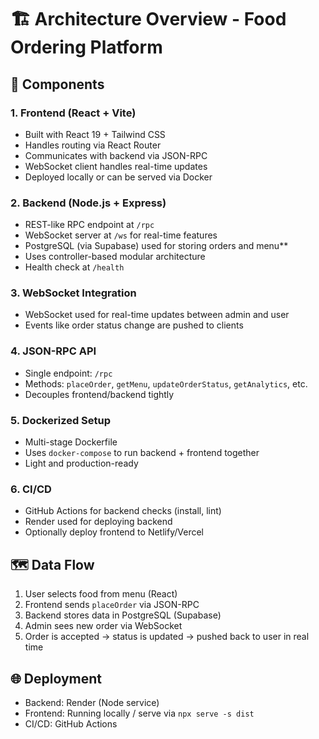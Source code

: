 # 🏗️ Architecture Overview - Food Ordering Platform

## 🧩 Components

### 1. Frontend (React + Vite)
- Built with React 19 + Tailwind CSS
- Handles routing via React Router
- Communicates with backend via JSON-RPC
- WebSocket client handles real-time updates
- Deployed locally or can be served via Docker

### 2. Backend (Node.js + Express)
- REST-like RPC endpoint at `/rpc`
- WebSocket server at `/ws` for real-time features
- PostgreSQL (via Supabase) used for storing orders and menu**
- Uses controller-based modular architecture
- Health check at `/health`


### 3. WebSocket Integration
- WebSocket used for real-time updates between admin and user
- Events like order status change are pushed to clients

### 4. JSON-RPC API
- Single endpoint: `/rpc`
- Methods: `placeOrder`, `getMenu`, `updateOrderStatus`, `getAnalytics`, etc.
- Decouples frontend/backend tightly

### 5. Dockerized Setup
- Multi-stage Dockerfile
- Uses `docker-compose` to run backend + frontend together
- Light and production-ready

### 6. CI/CD
- GitHub Actions for backend checks (install, lint)
- Render used for deploying backend
- Optionally deploy frontend to Netlify/Vercel

## 🗺️ Data Flow

1. User selects food from menu (React)
2. Frontend sends `placeOrder` via JSON-RPC
3. Backend stores data in PostgreSQL (Supabase)
4. Admin sees new order via WebSocket
5. Order is accepted → status is updated → pushed back to user in real time

## 🌐 Deployment

- Backend: Render (Node service)
- Frontend: Running locally / serve via `npx serve -s dist`
- CI/CD: GitHub Actions

